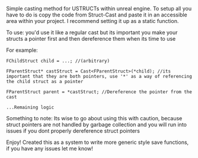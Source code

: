 Simple casting method for USTRUCTs within unreal engine. To setup all you have to do is copy the code from Struct-Cast and paste it in an accessible area within your project. I recommend setting it up as a static function.

To use: you'd use it like a regular cast but its important you make your structs a pointer first and then dereference them when its time to use


For example: 

```
FChildStruct child = ...; //(arbitrary) 

FParentStruct* castStruct = Cast<FParentStruct>(*child); //its important that they are both pointers, use '*' as a way of referencing the child struct as a pointer

FParentStruct parent = *castStruct; //Dereference the pointer from the cast

...Remaining logic

```

Something to note: Its wise to go about using this with caution, because struct pointers are not handled by garbage collection and you will run into issues if you dont properly dereference struct pointers

Enjoy! Created this as a system to write more generic style save functions, if you have any issues let me know! 
